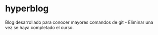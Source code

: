 # hyperblog
Blog desarrollado para conocer mayores comandos de git - Eliminar una vez se haya completado el curso.
